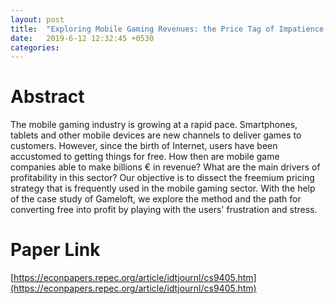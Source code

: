 ```yaml
---
layout: post
title:  "Exploring Mobile Gaming Revenues: the Price Tag of Impatience, Stress and Release, Lescop et al. (2014)"
date:   2019-6-12 12:32:45 +0530
categories:
---
```

# Abstract

The mobile gaming industry is growing at a rapid pace. Smartphones, tablets and other mobile devices are new channels to deliver games to customers. However, since the birth of Internet, users have been accustomed to getting things for free. How then are mobile game companies able to make billions € in revenue? What are the main drivers of profitability in this sector? Our objective is to dissect the freemium pricing strategy that is frequently used in the mobile gaming sector. With the help of the case study of Gameloft, we explore the method and the path for converting free into profit by playing with the users' frustration and stress.

# Paper Link
[https://econpapers.repec.org/article/idtjournl/cs9405.htm](https://econpapers.repec.org/article/idtjournl/cs9405.htm)